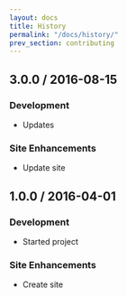 ```yaml
---
layout: docs
title: History
permalink: "/docs/history/"
prev_section: contributing
---
```


## 3.0.0 / 2016-08-15
### Development
- Updates

### Site Enhancements
- Update site

## 1.0.0 / 2016-04-01
### Development
- Started project

### Site Enhancements
- Create site